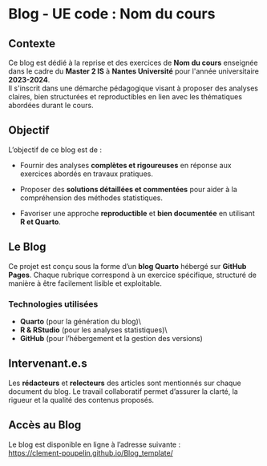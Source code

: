# **Blog - UE code : Nom du cours**

## Contexte

Ce blog est dédié à la reprise et des exercices de **Nom du cours** enseignée dans le cadre du **Master 2 IS** à **Nantes Université** pour l'année universitaire **2023-2024**.\
Il s'inscrit dans une démarche pédagogique visant à proposer des analyses claires, bien structurées et reproductibles en lien avec les thématiques abordées durant le cours.

## Objectif

L’objectif de ce blog est de :

-   Fournir des analyses **complètes et rigoureuses** en réponse aux exercices abordés en travaux pratiques.

-   Proposer des **solutions détaillées et commentées** pour aider à la compréhension des méthodes statistiques.

-   Favoriser une approche **reproductible** et **bien documentée** en utilisant **R et Quarto**.

## Le Blog

Ce projet est conçu sous la forme d’un **blog Quarto** hébergé sur **GitHub Pages**. Chaque rubrique correspond à un exercice spécifique, structuré de manière à être facilement lisible et exploitable.

### Technologies utilisées

-   **Quarto** (pour la génération du blog)\
-   **R & RStudio** (pour les analyses statistiques)\
-   **GitHub** (pour l’hébergement et la gestion des versions)

## Intervenant.e.s

Les **rédacteurs** et **relecteurs** des articles sont mentionnés sur chaque document du blog. Le travail collaboratif permet d’assurer la clarté, la rigueur et la qualité des contenus proposés.

## Accès au Blog

Le blog est disponible en ligne à l’adresse suivante :\
https://clement-poupelin.github.io/Blog_template/
